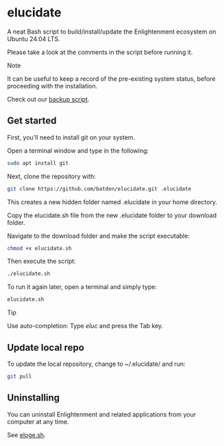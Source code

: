 # elucidate

A neat Bash script to build/install/update the Enlightenment ecosystem on Ubuntu 24.04 LTS.

Please take a look at the comments in the script before running it.

> [!NOTE]
> It can be useful to keep a record of the pre-existing system status, before proceeding with the installation.
>
> Check out our [backup script](https://gist.github.com/batden/993b5ee997b3df2c3b075907a1dff116).

## Get started

First, you'll need to install git on your system.

Open a terminal window and type in the following:

```bash
sudo apt install git
```

Next, clone the repository with:

```bash
git clone https://github.com/batden/elucidate.git .elucidate
```

This creates a new hidden folder named .elucidate in your home directory.

Copy the elucidate.sh file from the new .elucidate folder to your download folder.

Navigate to the download folder and make the script executable:

```bash
chmod +x elucidate.sh
```

Then execute the script:

```bash
./elucidate.sh
```

To run it again later, open a terminal and simply type:

```bash
elucidate.sh
```

> [!TIP]
> Use auto-completion: Type *eluc* and press the Tab key.

## Update local repo

To update the local repository, change to ~/.elucidate/ and run:

```bash
git pull
```

## Uninstalling

You can uninstall Enlightenment and related applications from your computer at any time.

See [eloge.sh](https://github.com/batden/eloge).
